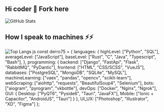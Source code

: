 ## Hi coder 👋 Fork here
![GitHub Stats](https://github-readme-stats.vercel.app/api?username=derro75&show_icons=true&theme=tokyonight)
## How I speak to machines ⚡⚡
![Top Langs](https://github-readme-stats.vercel.app/api/top-langs/?username=derro75&layout=compact&theme=tokyonight)
js
const derro75 = {
  languages: {
    highLevel: ["Python", "SQL"],
    averageLevel: ["JavaScript"],
    baseLevel: ["Rust", "C", "Java", "Typescript", "Bash"],
  },
  programming: {
    backend: ["Django", "FastApi", "Flask", "RabbitMQ", "PyDantic"],
    frontend: ["HTML", "CSS/SCSS", "VueJS"],
    databases: ["PostgreSQL", "MongoDB", "SQLite", "MySQL"],
    machineLearning: ["vaex", "pandas", "opencv", "scikit-learn"],
    webScraping: ["aiohttp", "requests", "BeautifulSoup4", "Selenium"],
    bots: ["aiogram", "pyrogram", "vkbottle"],
    devOps: ["Docker", "Nginx", "Ngrok"],
    GUI: {
      Desktop: ["PyQT6", "Pyside6", "Tauri", "JavaFX"],
      Mobile: ["Ionic + Capacitor", "AndroidJS", "Tauri"]
    }
  },
  UI_UX: ["Photoshop", "Illustrator", "XD", "Figma"]
};
<!--
![GitHub Activity Graph](https://github-readme-activity-graph.vercel.app/graph?username=derro75&theme=react-dark)

<!--
**derro75/derro75** is a ✨ _special_ ✨ repository because its `README.md` (this file) appears on your GitHub profile.

Here are some ideas to get you started:

- 🔭 I’m currently working on ...
- 🌱 I’m currently learning ...
- 👯 I’m looking to collaborate on ...
- 🤔 I’m looking for help with ...
- 💬 Ask me about ...
- 📫 How to reach me: ...
- 😄 Pronouns: ...
- ⚡ Fun fact: ...
-->
